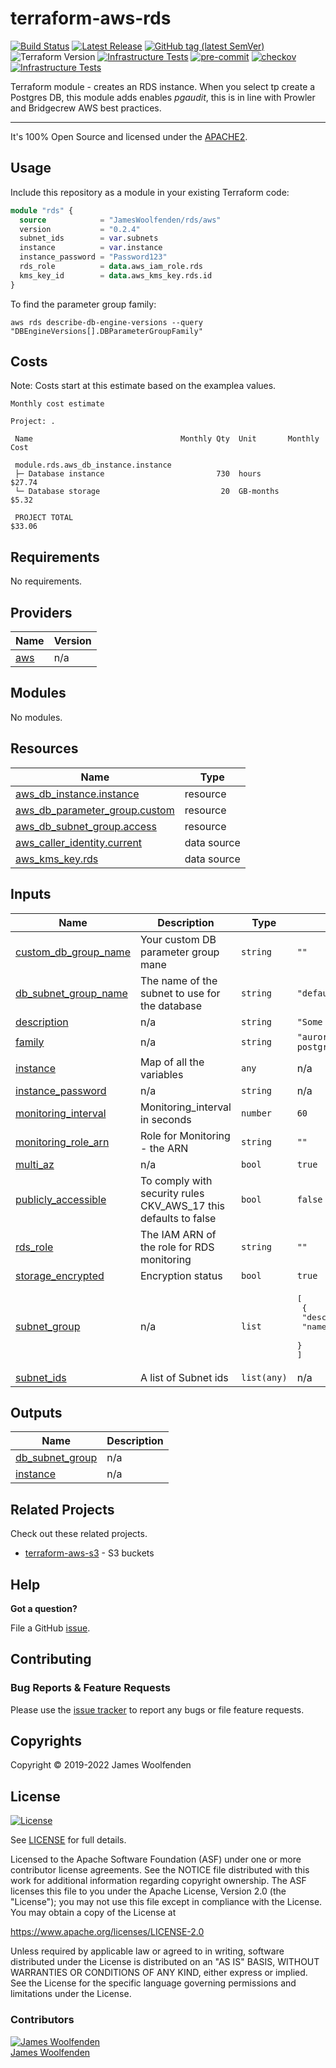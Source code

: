 # terraform-aws-rds

[![Build Status](https://github.com/JamesWoolfenden/terraform-aws-rds/workflows/Verify%20and%20Bump/badge.svg?branch=master)](https://github.com/JamesWoolfenden/terraform-aws-rds)
[![Latest Release](https://img.shields.io/github/release/JamesWoolfenden/terraform-aws-rds.svg)](https://github.com/JamesWoolfenden/terraform-aws-rds/releases/latest)
[![GitHub tag (latest SemVer)](https://img.shields.io/github/tag/JamesWoolfenden/terraform-aws-rds.svg?label=latest)](https://github.com/JamesWoolfenden/terraform-aws-rds/releases/latest)
![Terraform Version](https://img.shields.io/badge/tf-%3E%3D0.14.0-blue.svg)
[![Infrastructure Tests](https://www.bridgecrew.cloud/badges/github/JamesWoolfenden/terraform-aws-rds/cis_aws)](https://www.bridgecrew.cloud/link/badge?vcs=github&fullRepo=JamesWoolfenden%2Fterraform-aws-rds&benchmark=CIS+AWS+V1.2)
[![pre-commit](https://img.shields.io/badge/pre--commit-enabled-brightgreen?logo=pre-commit&logoColor=white)](https://github.com/pre-commit/pre-commit)
[![checkov](https://img.shields.io/badge/checkov-verified-brightgreen)](https://www.checkov.io/)
[![Infrastructure Tests](https://www.bridgecrew.cloud/badges/github/jameswoolfenden/terraform-aws-rds/general)](https://www.bridgecrew.cloud/link/badge?vcs=github&fullRepo=JamesWoolfenden%2Fterraform-aws-rds&benchmark=INFRASTRUCTURE+SECURITY)

Terraform module - creates an RDS instance. When you select tp create a Postgres DB, this module adds enables _pgaudit_, this is in line with Prowler and Bridgecrew AWS best practices.

---

It's 100% Open Source and licensed under the [APACHE2](LICENSE).

## Usage

Include this repository as a module in your existing Terraform code:

```terraform
module "rds" {
  source            = "JamesWoolfenden/rds/aws"
  version           = "0.2.4"
  subnet_ids        = var.subnets
  instance          = var.instance
  instance_password = "Password123"
  rds_role          = data.aws_iam_role.rds
  kms_key_id        = data.aws_kms_key.rds.id
}
```

To find the parameter group family:

```cli
aws rds describe-db-engine-versions --query "DBEngineVersions[].DBParameterGroupFamily"
```

## Costs

Note: Costs start at this estimate based on the examplea values.

```text
Monthly cost estimate

Project: .

 Name                                 Monthly Qty  Unit       Monthly Cost

 module.rds.aws_db_instance.instance
 ├─ Database instance                         730  hours            $27.74
 └─ Database storage                           20  GB-months         $5.32

 PROJECT TOTAL                                                      $33.06
```

<!-- BEGINNING OF PRE-COMMIT-TERRAFORM DOCS HOOK -->
## Requirements

No requirements.

## Providers

| Name | Version |
|------|---------|
| <a name="provider_aws"></a> [aws](#provider\_aws) | n/a |

## Modules

No modules.

## Resources

| Name | Type |
|------|------|
| [aws_db_instance.instance](https://registry.terraform.io/providers/hashicorp/aws/latest/docs/resources/db_instance) | resource |
| [aws_db_parameter_group.custom](https://registry.terraform.io/providers/hashicorp/aws/latest/docs/resources/db_parameter_group) | resource |
| [aws_db_subnet_group.access](https://registry.terraform.io/providers/hashicorp/aws/latest/docs/resources/db_subnet_group) | resource |
| [aws_caller_identity.current](https://registry.terraform.io/providers/hashicorp/aws/latest/docs/data-sources/caller_identity) | data source |
| [aws_kms_key.rds](https://registry.terraform.io/providers/hashicorp/aws/latest/docs/data-sources/kms_key) | data source |

## Inputs

| Name | Description | Type | Default | Required |
|------|-------------|------|---------|:--------:|
| <a name="input_custom_db_group_name"></a> [custom\_db\_group\_name](#input\_custom\_db\_group\_name) | Your custom DB parameter group mane | `string` | `""` | no |
| <a name="input_db_subnet_group_name"></a> [db\_subnet\_group\_name](#input\_db\_subnet\_group\_name) | The name of the subnet to use for the database | `string` | `"default"` | no |
| <a name="input_description"></a> [description](#input\_description) | n/a | `string` | `"Some description"` | no |
| <a name="input_family"></a> [family](#input\_family) | n/a | `string` | `"aurora-postgresql11"` | no |
| <a name="input_instance"></a> [instance](#input\_instance) | Map of all the variables | `any` | n/a | yes |
| <a name="input_instance_password"></a> [instance\_password](#input\_instance\_password) | n/a | `string` | n/a | yes |
| <a name="input_monitoring_interval"></a> [monitoring\_interval](#input\_monitoring\_interval) | Monitoring\_interval in seconds | `number` | `60` | no |
| <a name="input_monitoring_role_arn"></a> [monitoring\_role\_arn](#input\_monitoring\_role\_arn) | Role for Monitoring - the ARN | `string` | `""` | no |
| <a name="input_multi_az"></a> [multi\_az](#input\_multi\_az) | n/a | `bool` | `true` | no |
| <a name="input_publicly_accessible"></a> [publicly\_accessible](#input\_publicly\_accessible) | To comply with security rules CKV\_AWS\_17 this defaults to false | `bool` | `false` | no |
| <a name="input_rds_role"></a> [rds\_role](#input\_rds\_role) | The IAM ARN of the role for RDS monitoring | `string` | `""` | no |
| <a name="input_storage_encrypted"></a> [storage\_encrypted](#input\_storage\_encrypted) | Encryption status | `bool` | `true` | no |
| <a name="input_subnet_group"></a> [subnet\_group](#input\_subnet\_group) | n/a | `list` | <pre>[<br>  {<br>    "description": "",<br>    "name": "database-1"<br>  }<br>]</pre> | no |
| <a name="input_subnet_ids"></a> [subnet\_ids](#input\_subnet\_ids) | A list of Subnet ids | `list(any)` | n/a | yes |

## Outputs

| Name | Description |
|------|-------------|
| <a name="output_db_subnet_group"></a> [db\_subnet\_group](#output\_db\_subnet\_group) | n/a |
| <a name="output_instance"></a> [instance](#output\_instance) | n/a |
<!-- END OF PRE-COMMIT-TERRAFORM DOCS HOOK -->

## Related Projects

Check out these related projects.

- [terraform-aws-s3](https://github.com/jameswoolfenden/terraform-aws-s3) - S3 buckets

## Help

**Got a question?**

File a GitHub [issue](https://github.com/JamesWoolfenden/terraform-aws-rds/issues).

## Contributing

### Bug Reports & Feature Requests

Please use the [issue tracker](https://github.com/JamesWoolfenden/terraform-aws-rds/issues) to report any bugs or file feature requests.

## Copyrights

Copyright © 2019-2022 James Woolfenden

## License

[![License](https://img.shields.io/badge/License-Apache%202.0-blue.svg)](https://opensource.org/licenses/Apache-2.0)

See [LICENSE](LICENSE) for full details.

Licensed to the Apache Software Foundation (ASF) under one
or more contributor license agreements. See the NOTICE file
distributed with this work for additional information
regarding copyright ownership. The ASF licenses this file
to you under the Apache License, Version 2.0 (the
"License"); you may not use this file except in compliance
with the License. You may obtain a copy of the License at

<https://www.apache.org/licenses/LICENSE-2.0>

Unless required by applicable law or agreed to in writing,
software distributed under the License is distributed on an
"AS IS" BASIS, WITHOUT WARRANTIES OR CONDITIONS OF ANY
KIND, either express or implied. See the License for the
specific language governing permissions and limitations
under the License.

### Contributors

[![James Woolfenden][jameswoolfenden_avatar]][jameswoolfenden_homepage]<br/>[James Woolfenden][jameswoolfenden_homepage]

[jameswoolfenden_homepage]: https://github.com/jameswoolfenden
[jameswoolfenden_avatar]: https://github.com/jameswoolfenden.png?size=150
[github]: https://github.com/jameswoolfenden
[linkedin]: https://www.linkedin.com/in/jameswoolfenden/
[twitter]: https://twitter.com/JimWoolfenden
[share_twitter]: https://twitter.com/intent/tweet/?text=terraform-aws-rds&url=https://github.com/JamesWoolfenden/terraform-aws-rds
[share_linkedin]: https://www.linkedin.com/shareArticle?mini=true&title=terraform-aws-rds&url=https://github.com/JamesWoolfenden/terraform-aws-rds
[share_reddit]: https://reddit.com/submit/?url=https://github.com/JamesWoolfenden/terraform-aws-rds
[share_facebook]: https://facebook.com/sharer/sharer.php?u=https://github.com/JamesWoolfenden/terraform-aws-rds
[share_email]: mailto:?subject=terraform-aws-rds&body=https://github.com/JamesWoolfenden/terraform-aws-rds
